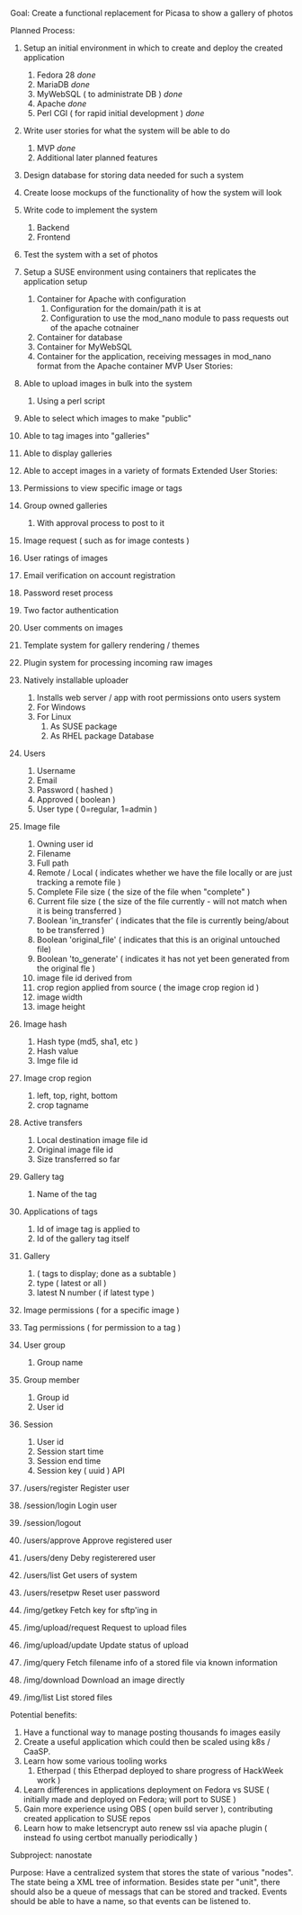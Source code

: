 Goal:
    Create a functional replacement for Picasa to show a gallery of photos
    
Planned Process:

   1. Setup an initial environment in which to create and deploy the created application
       1. Fedora 28 *done*
       1. MariaDB *done*
       1. MyWebSQL ( to administrate DB ) *done*
       1. Apache *done*
       1. Perl CGI ( for rapid initial development ) *done*
   1. Write user stories for what the system will be able to do
       1. MVP *done*
       1. Additional later planned features
   1. Design database for storing data needed for such a system
   1. Create loose mockups of the functionality of how the system will look
   1. Write code to implement the system
       1. Backend
       1. Frontend
   1. Test the system with a set of photos
   1. Setup a SUSE environment using containers that replicates the application setup
       1. Container for Apache with configuration
           1. Configuration for the domain/path it is at
           1. Configuration to use the mod\_nano module to pass requests out of the apache cotnainer
       1. Container for database
       1. Container for MyWebSQL
       1. Container for the application, receiving messages in mod\_nano format from the Apache container
MVP User Stories:

   1. Able to upload images in bulk into the system
       1. Using a perl script
   1. Able to select which images to make "public"
   1. Able to tag images into "galleries"
   1. Able to display galleries
   1. Able to accept images in a variety of formats
Extended User Stories:

   1. Permissions to view specific image or tags
   1. Group owned galleries
       1. With approval process to post to it
   1. Image request ( such as for image contests )
   1. User ratings of images
   1. Email verification on account registration
   1. Password reset process
   1. Two factor authentication
   1. User comments on images
   1. Template system for gallery rendering / themes
   1. Plugin system for processing incoming raw images
   1. Natively installable uploader
       1. Installs web server / app with root permissions onto users system
       1. For Windows
       1. For Linux
           1. As SUSE package
           1. As RHEL package
Database

   1. Users
       1. Username
       1. Email
       1. Password ( hashed )
       1. Approved ( boolean )
       1. User type ( 0=regular, 1=admin )
   1. Image file
       1. Owning user id
       1. Filename
       1. Full path
       1. Remote / Local ( indicates whether we have the file locally or are just tracking a remote file )
       1. Complete File size ( the size of the file when "complete" )
       1. Current file size ( the size of the file currently - will not match when it is being transferred )
       1. Boolean 'in\_transfer' ( indicates that the file is currently being/about to be transferred )
       1. Boolean 'original\_file' ( indicates that this is an original untouched file)
       1. Boolean 'to\_generate' ( indicates it has not yet been generated from the original fle )
       1. image file id derived from
       1. crop region applied from source ( the image crop region id )
       1. image width
       1. image height
   1. Image hash
       1. Hash type (md5, sha1, etc )
       1. Hash value
       1. Imge file id
   1. Image crop region
       1. left, top, right, bottom
       1. crop tagname
   1. Active transfers
       1. Local destination image file id
       1. Original image file id
       1. Size transferred so far
   1. Gallery tag
       1. Name of the tag
   1. Applications of tags
       1. Id of image tag is applied to
       1. Id of the gallery tag itself
   1. Gallery
       1. ( tags to display; done as a subtable )
       1. type ( latest or all )
       1. latest N number ( if latest type )
   1. Image permissions ( for a specific image )
   1. Tag permissions ( for permission to a tag )
   1. User group
       1. Group name
   1. Group member
       1. Group id
       1. User id
   1. Session
       1. User id
       1. Session start time
       1. Session end time
       1. Session key ( uuid )
API

   1. /users/register Register user
   1. /session/login Login user
   1. /session/logout
   1. /users/approve Approve registered user
   1. /users/deny Deby registerered user
   1. /users/list Get users of system
   1. /users/resetpw Reset user password
   1. /img/getkey Fetch key for sftp'ing in
   1. /img/upload/request Request to upload files
   1. /img/upload/update Update status of upload
   1. /img/query Fetch filename info of a stored file via known information
   1. /img/download Download an image directly
   1. /img/list List stored files
     
Potential benefits:

   1. Have a functional way to manage posting thousands fo images easily
   1. Create a useful application which could then be scaled using k8s / CaaSP.
   1. Learn how some various tooling works
       1. Etherpad ( this Etherpad deployed to share progress of HackWeek work )
   1. Learn differences in applications deployment on Fedora vs SUSE ( initially made and deployed on Fedora; will port to SUSE )
   1. Gain more experience using OBS ( open build server ), contributing created application to SUSE repos
   1. Learn how to make letsencrypt auto renew ssl via apache plugin ( instead fo using certbot manually periodically )

   
   Subproject: nanostate

Purpose:
    Have a centralized system that stores the state of various "nodes". The state being a XML tree of information.
    Besides state per "unit", there should also be a queue of messags that can be stored and tracked.
    Events should be able to have a name, so that events can be listened to.
